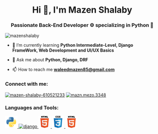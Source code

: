 <h1 align="center">Hi 👋, I'm Mazen Shalaby</h1>
<h3 align="center">Passionate Back-End Developer ⚙️ specializing in Python 🐍</h3>

<p align="left"> <img src="https://komarev.com/ghpvc/?username=mazenshalaby&label=Profile%20views&color=0e75b6&style=flat" alt="mazenshalaby" /> </p>

- 🌱 I’m currently learning **Python Intermediate-Level, Django FrameWork, Web Development and UI/UX Basics**

- 💬 Ask me about **Python, Django, DRF**

- 📫 How to reach me **waleedmazen85@gmail.com**

<h3 align="left">Connect with me:</h3>
<p align="left">
<a href="https://linkedin.com/in/mazen-shalaby-610521233" target="blank"><img align="center" src="https://raw.githubusercontent.com/rahuldkjain/github-profile-readme-generator/master/src/images/icons/Social/linked-in-alt.svg" alt="mazen-shalaby-610521233" height="30" width="40" /></a>
<a href="https://fb.com/mazn.mezo.3348" target="blank"><img align="center" src="https://raw.githubusercontent.com/rahuldkjain/github-profile-readme-generator/master/src/images/icons/Social/facebook.svg" alt="mazn.mezo.3348" height="30" width="40" /></a>
</p>
<h3 align="left">Languages and Tools:</h3>
<p align="left">
<a href="https://www.python.org" target="_blank" rel="noreferrer"> <img src="https://raw.githubusercontent.com/devicons/devicon/master/icons/python/python-original.svg" alt="python" width="40" height="40"/>
</a>
<a href="https://www.djangoproject.com/" target="_blank" rel="noreferrer"> <img src="https://cdn.worldvectorlogo.com/logos/django.svg" alt="django" width="40" height="40"/> </a>
<a href="https://www.w3.org/html/" target="_blank" rel="noreferrer"> <img src="https://raw.githubusercontent.com/devicons/devicon/master/icons/html5/html5-original-wordmark.svg" alt="html5" width="40" height="40"/>
</a>
<a href="https://www.w3schools.com/css/" target="_blank" rel="noreferrer"> <img src="https://raw.githubusercontent.com/devicons/devicon/master/icons/css3/css3-original-wordmark.svg" alt="css3" width="40" height="40"/>
</a>
<a href="https://www.w3.org/html/" target="_blank" rel="noreferrer"> <img src="https://raw.githubusercontent.com/devicons/devicon/master/icons/html5/html5-original-wordmark.svg" alt="html5" width="40" height="40"/>
</a>
</p>
